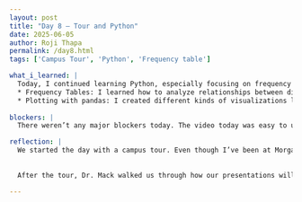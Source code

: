 ```yaml
---
layout: post
title: "Day 8 – Tour and Python"
date: 2025-06-05
author: Roji Thapa
permalink: /day8.html
tags: ['Campus Tour', 'Python', 'Frequency table']

what_i_learned: |
  Today, I continued learning Python, especially focusing on frequency tables and plotting using pandas.
  * Frequency Tables: I learned how to analyze relationships between different columns using one-way, two-way, and higher-dimensional tables. I practiced making cross tables that show how values in one column relate to values in another.
  * Plotting with pandas: I created different kinds of visualizations like histograms, box plots, density plots, bar plots, and scatterplots. These plots help to understand and explore data better, which will be really useful for our research.
  
blockers: |
  There weren’t any major blockers today. The video today was easy to understand. I was able to follow along smoothly without confusion.

reflection: |
  We started the day with a campus tour. Even though I’ve been at Morgan for almost two years, I visited parts of the campus I hadn’t seen before. It made me realize how I just stay around the buildings where I have classes. It was sunny and the walk was a bit tiring, but it was still nice to see more of the campus.
  
  
  After the tour, Dr. Mack walked us through how our presentations will look. We even watched a video from last year’s group, which gave me a good idea of what to do. In the afternoon, I got back to the research lab and focused on my Python practice. Overall, I feel confident about today’s work and nervous for tomorrow’s presentation.

---
```

